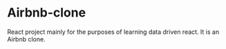 # Airbnb-clone
React project mainly for the purposes of learning data driven react.
It is an Airbnb clone.
